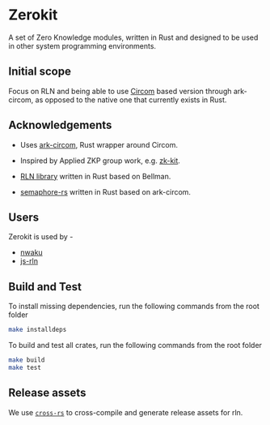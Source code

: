 # Zerokit

A set of Zero Knowledge modules, written in Rust and designed to be used in other system programming environments.

## Initial scope

Focus on RLN and being able to use [Circom](https://iden3.io/circom) based
version through ark-circom, as opposed to the native one that currently exists
in Rust.

## Acknowledgements

- Uses [ark-circom](https://github.com/gakonst/ark-circom), Rust wrapper around Circom.

- Inspired by Applied ZKP group work, e.g. [zk-kit](https://github.com/appliedzkp/zk-kit).

- [RLN library](https://github.com/kilic/rln) written in Rust based on Bellman.

- [semaphore-rs](https://github.com/worldcoin/semaphore-rs) written in Rust based on ark-circom.

## Users

Zerokit is used by -

- [nwaku](https://github.com/waku-org/nwaku)
- [js-rln](https://github.com/waku-org/js-rln)

## Build and Test

To install missing dependencies, run the following commands from the root folder

```bash
make installdeps
```

To build and test all crates, run the following commands from the root folder

```bash
make build
make test
```

## Release assets

We use [`cross-rs`](https://github.com/cross-rs/cross) to cross-compile and generate release assets for rln.
